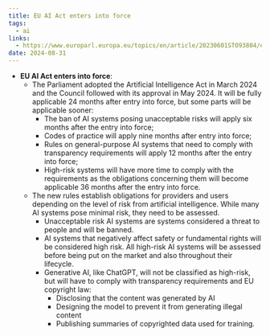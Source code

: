 ```yaml
---
title: EU AI Act enters into force
tags:
  - ai
links:
  - https://www.europarl.europa.eu/topics/en/article/20230601STO93804/eu-ai-act-first-regulation-on-artificial-intelligence
date: 2024-08-31
---
```

- **EU AI Act enters into force**:
  - The Parliament adopted the Artificial Intelligence Act in March 2024 and the Council followed with its approval in May 2024. It will be fully applicable 24 months after entry into force, but some parts will be applicable sooner:
    - The ban of AI systems posing unacceptable risks will apply six months after the entry into force;
    - Codes of practice will apply nine months after entry into force;
    - Rules on general-purpose AI systems that need to comply with transparency requirements will apply 12 months after the entry into force;
    - High-risk systems will have more time to comply with the requirements as the obligations concerning them will become applicable 36 months after the entry into force.
  - The new rules establish obligations for providers and users depending on the level of risk from artificial intelligence. While many AI systems pose minimal risk, they need to be assessed.
    - Unacceptable risk AI systems are systems considered a threat to people and will be banned.
    - AI systems that negatively affect safety or fundamental rights will be considered high risk. All high-risk AI systems will be assessed before being put on the market and also throughout their lifecycle.
    - Generative AI, like ChatGPT, will not be classified as high-risk, but will have to comply with transparency requirements and EU copyright law:
      - Disclosing that the content was generated by AI
      - Designing the model to prevent it from generating illegal content
      - Publishing summaries of copyrighted data used for training.